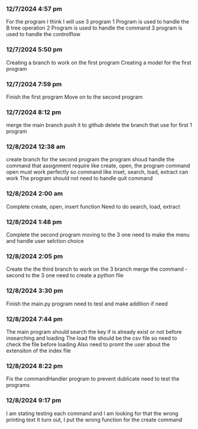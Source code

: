 ### 12/7/2024 4:57 pm
For the program I think I will use 3 program 
1 Program is used to handle the B tree operation 
2 Program is used to handle the command
3 program is used to handle the controlflow

### 12/7/2024 5:50 pm
Creating a branch to work on the first program
Creating a model for the first program

### 12/7/2024 7:59 pm
Finish the first program
Move on to the second program

### 12/7/2024 8:12 pm
merge the main branch
push it to github
delete the branch that use for first 1 program


### 12/8/2024 12:38 am
create branch for the second program
the program shoud handle the command that assignment require like create, open,
the program command open must work perfectly so command like inset, search, load, extract can work
The program should not need to handle quit command

### 12/8/2024 2:00 am
Complete create, open, insert function
Need to do search, load, extract

### 12/8/2024 1:48 pm
Complete the second program
moving to the 3 one
need to make the menu and handle user selction choice

### 12/8/2024 2:05 pm
Create the the third branch to work on the 3 branch
merge the command -second to the 3 one
need to create a python file

### 12/8/2024 3:30 pm
Finish the main.py program
need to test and make addition if need

### 12/8/2024 7:44 pm
The main program should search the key if is already exist or not before insearching and loading
The load file should be the csv file so need to check the file before loading
Also need to promt the user about the extensiton of the index file

### 12/8/2024 8:22 pm
Fix the commandHandler program to prevent dublicate
need to test the programs

### 12/8/2024 9:17 pm
I am stating testing each command and I am looking for that the wrong printing text
It turn out, I put the wrong function for the create command

